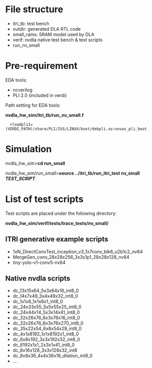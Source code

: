 # File structure
- itri_tb: test bench
- outdir: generated DLA RTL code
- small_rams: SRAM model used by DLA
- verif: nvdla native test bench & test scripts
- run_nv_small

# Pre-requirement
EDA tools:
- ncverilog
- PLI 2.0 (included in verdi)


Path setting for EDA tools:

**nvdla_hw_sim/itri_tb/run_nv_small.f**

      +loadpli1=(VERDI_PATH)/share/PLI/IUS/LINUX/boot/debpli.so:novas_pli_boot

# Simulation

nvdla_hw_sim>**cd run_small**

nvdla_hw_sim/run_small>**source ../itri_tb/run_itri_test nv_small *TEST_SCRIPT***

# List of test scripts
Test scripts are placed under the following directory:

**nvdla_hw_sim/verif/tests/trace_tests/nv_small/**

ITRI generative example scripts
----------------------------
- 1xN_DirectConvTest_inception_v3_1x7conv_blk6_u2b1c2_nv64
- MergeGen_conv_28x28x256_3x3s1p1_28x28x128_nv64
- tiny-yolo-v1-conv5-nv64


Native nvdla scripts
----------------------------
- dc_13x15x64_5x3x64x16_int8_0
- dc_14x7x49_3x4x49x32_int8_0
- dc_1x1x8_1x1x8x1_int8_0
- dc_24x33x55_5x5x55x25_int8_0
- dc_24x44x14_5x3x14x41_int8_0
- dc_32x26x76_6x3x76x16_int8_0
- dc_32x26x76_6x3x76x270_int8_0
- dc_35x22x54_6x8x54x29_int8_0
- dc_4x1x8192_1x1x8192x1_int8_0
- dc_6x8x192_3x3x192x32_int8_0
- dc_8192x1x1_2x3x1x41_int8_0
- dc_8x16x128_3x3x128x32_int8
- dc_8x8x36_4x4x36x16_dilation_int8_0
- ...




